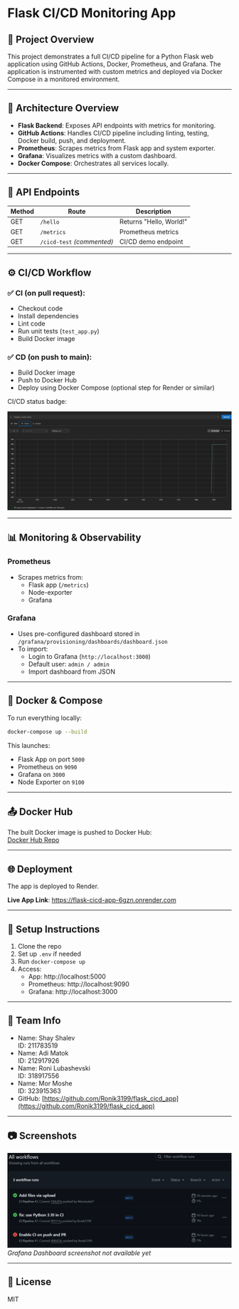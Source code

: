 
# Flask CI/CD Monitoring App

## 📌 Project Overview

This project demonstrates a full CI/CD pipeline for a Python Flask web application using GitHub Actions, Docker, Prometheus, and Grafana. The application is instrumented with custom metrics and deployed via Docker Compose in a monitored environment.

---

## 🚀 Architecture Overview

- **Flask Backend**: Exposes API endpoints with metrics for monitoring.
- **GitHub Actions**: Handles CI/CD pipeline including linting, testing, Docker build, push, and deployment.
- **Prometheus**: Scrapes metrics from Flask app and system exporter.
- **Grafana**: Visualizes metrics with a custom dashboard.
- **Docker Compose**: Orchestrates all services locally.

---

## 🧪 API Endpoints

| Method | Route         | Description             |
|--------|---------------|-------------------------|
| GET    | `/hello`      | Returns "Hello, World!" |
| GET    | `/metrics`    | Prometheus metrics      |
| GET    | `/cicd-test` *(commented)* | CI/CD demo endpoint |

---

## ⚙️ CI/CD Workflow

### ✅ CI (on pull request):

- Checkout code
- Install dependencies
- Lint code
- Run unit tests (`test_app.py`)
- Build Docker image

### ✅ CD (on push to main):

- Build Docker image
- Push to Docker Hub
- Deploy using Docker Compose (optional step for Render or similar)

CI/CD status badge:

![Prometheus Metrics - request_count_total](screenshots/request_count_total.png)

---

## 📊 Monitoring & Observability

### Prometheus
- Scrapes metrics from:
  - Flask app (`/metrics`)
  - Node-exporter
  - Grafana

### Grafana
- Uses pre-configured dashboard stored in `/grafana/provisioning/dashboards/dashboard.json`
- To import:
  - Login to Grafana (`http://localhost:3000`)
  - Default user: `admin / admin`
  - Import dashboard from JSON

---

## 🐳 Docker & Compose

To run everything locally:

```bash
docker-compose up --build
```

This launches:
- Flask App on port `5000`
- Prometheus on `9090`
- Grafana on `3000`
- Node Exporter on `9100`

---

## 📤 Docker Hub

The built Docker image is pushed to Docker Hub:  
[Docker Hub Repo](https://hub.docker.com/r/mormoshe7/flask-cicd-app)

---

## 🌐 Deployment

The app is deployed to Render.

**Live App Link**: https://flask-cicd-app-6gzn.onrender.com

---

## 📎 Setup Instructions

1. Clone the repo
2. Set up `.env` if needed
3. Run `docker-compose up`
4. Access:
   - App: http://localhost:5000
   - Prometheus: http://localhost:9090
   - Grafana: http://localhost:3000

---

## 👥 Team Info

- Name: Shay Shalev  
  ID: 211783519  
- Name: Adi Matok  
  ID: 212917926  
- Name: Roni Lubashevski  
  ID: 318917556  
- Name: Mor Moshe  
  ID: 323915363  
- GitHub: [https://github.com/Ronik3199/flask_cicd_app](https://github.com/Ronik3199/flask_cicd_app)

---

## 📷 Screenshots

![GitHub Actions Running](screenshots/github-actions.png)
_Grafana Dashboard screenshot not available yet_

---

## 📝 License

MIT
